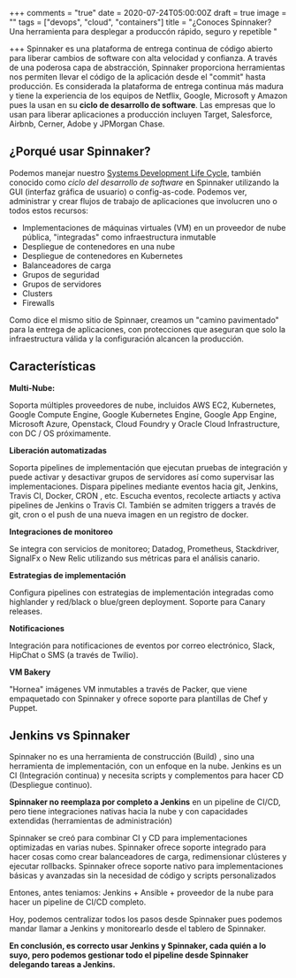 +++
comments = "true"
date = 2020-07-24T05:00:00Z
draft = true
image = ""
tags = ["devops", "cloud", "containers"]
title = "¿Conoces Spinnaker?  Una herramienta para desplegar a produccón rápido, seguro y repetible "

+++
Spinnaker es una plataforma de entrega continua de código abierto para liberar cambios de software con alta velocidad y confianza. A través de una poderosa capa de abstracción, Spinnaker proporciona herramientas  nos permiten llevar el código de la aplicación desde el "commit"  hasta producción. Es considerada la plataforma de entrega continua más madura  y tiene la experiencia de los equipos de Netflix, Google, Microsoft y Amazon pues la usan en su **ciclo de desarrollo de software**. Las empresas que lo usan para liberar aplicaciones a producción incluyen Target, Salesforce, Airbnb, Cerner, Adobe y JPMorgan Chase.

## ¿Porqué usar Spinnaker?

Podemos  manejar nuestro   [Systems Development Life Cycle](https://es.wikipedia.org/wiki/Systems_Development_Life_Cycle "Systems Development Life Cycle"), también conocido como _ciclo  del desarrollo de software_  en Spinnaker utilizando la GUI (interfaz gráfica de usuario) o config-as-code. Podemos ver, administrar y crear flujos de trabajo de aplicaciones que involucren uno o todos estos recursos:

* Implementaciones de máquinas virtuales (VM) en un proveedor de nube pública, "integradas" como infraestructura inmutable
* Despliegue de contenedores en una nube
* Despliegue de contenedores en Kubernetes
* Balanceadores de carga
* Grupos de seguridad
* Grupos de servidores
* Clusters
* Firewalls

Como dice el mismo sitio de Spinnaer, creamos un "camino pavimentado" para la entrega de aplicaciones, con protecciones que aseguran que solo la infraestructura válida y la configuración alcancen la producción.

## Características

**Multi-Nube:**

Soporta múltiples proveedores de  nube, incluidos AWS EC2, Kubernetes, Google Compute Engine, Google Kubernetes Engine, Google App Engine, Microsoft Azure, Openstack, Cloud Foundry y Oracle Cloud Infrastructure, con DC / OS próximamente.

**Liberación automatizadas**

Soporta pipelines de implementación que ejecutan pruebas de integración y puede activar y desactivar grupos de servidores así como  supervisar las implementaciones. Dispara pipelines mediante eventos hacia  git, Jenkins, Travis CI, Docker, CRON , etc. Escucha eventos, recolecte artiacts y activa pipelines de Jenkins o Travis CI. También se admiten triggers a través de git, cron o el push de una nueva imagen en un registro de docker.

**Integraciones de monitoreo**

Se integra con servicios de monitoreo; Datadog, Prometheus, Stackdriver, SignalFx o New Relic utilizando sus métricas para el análisis canario.

**Estrategias de implementación**

Configura pipelines con estrategias de implementación integradas como highlander y red/black o blue/green deployment. Soporte para Canary releases.

**Notificaciones**

Integración para  notificaciones de eventos por correo electrónico, Slack, HipChat o SMS (a través de Twilio).

**VM Bakery**

"Hornea" imágenes VM inmutables a través de Packer, que viene empaquetado con Spinnaker y ofrece soporte para plantillas de Chef y Puppet.

## Jenkins vs Spinnaker

Spinnaker no es una herramienta de construcción (Build) , sino una herramienta de implementación, con un enfoque en la nube.  Jenkins es un CI (Integración continua) y necesita scripts y complementos para hacer CD (Despliegue continuo).

 **Spinnaker no reemplaza por completo a Jenkins** en un pipeline de CI/CD, pero tiene integraciones nativas hacia la nube y con capacidades extendidas  (herramientas de administración)

Spinnaker se creó para combinar CI y CD para implementaciones optimizadas en varias nubes. Spinnaker ofrece soporte integrado para hacer cosas como crear balanceadores de carga, redimensionar clústeres y ejecutar rollbacks. Spinnaker ofrece soporte nativo para implementaciones básicas y avanzadas sin la necesidad de código y scripts personalizados

Entones, antes teniamos: Jenkins + Ansible + proveedor de la nube para hacer un pipeline de CI/CD completo.

Hoy, podemos centralizar todos los pasos desde Spinnaker pues podemos mandar llamar a Jenkins y monitorearlo desde el tablero de Spinnaker.

**En conclusión, es correcto usar Jenkins y Spinnaker, cada quién a lo suyo, pero podemos gestionar todo el pipeline desde Spinnaker delegando tareas a Jenkins.**